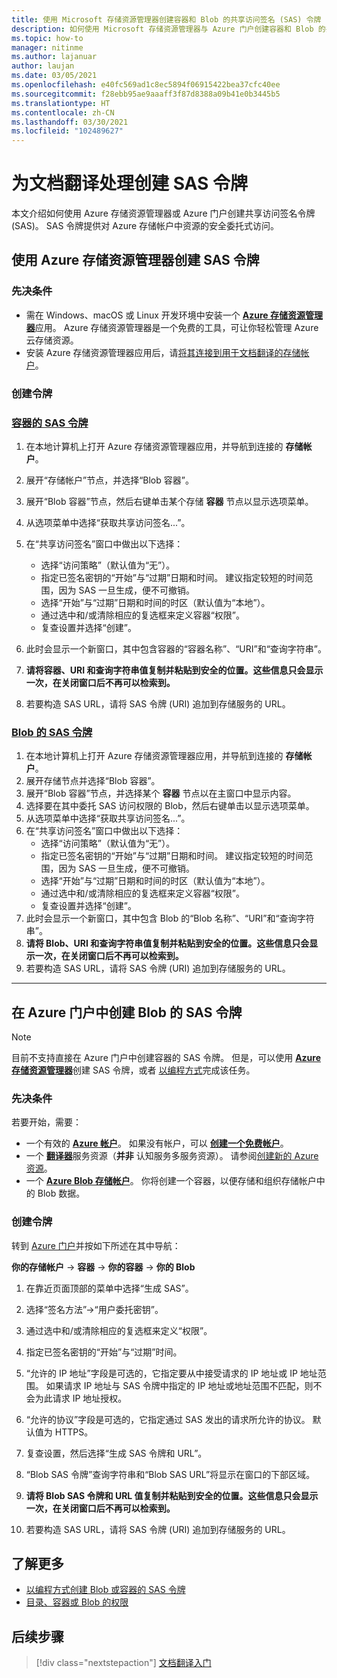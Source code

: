 ```yaml
---
title: 使用 Microsoft 存储资源管理器创建容器和 Blob 的共享访问签名 (SAS) 令牌
description: 如何使用 Microsoft 存储资源管理器与 Azure 门户创建容器和 Blob 的共享访问令牌 (SAS)
ms.topic: how-to
manager: nitinme
ms.author: lajanuar
author: laujan
ms.date: 03/05/2021
ms.openlocfilehash: e40fc569ad1c8ec5894f06915422bea37cfc40ee
ms.sourcegitcommit: f28ebb95ae9aaaff3f87d8388a09b41e0b3445b5
ms.translationtype: HT
ms.contentlocale: zh-CN
ms.lasthandoff: 03/30/2021
ms.locfileid: "102489627"
---
```

# <a name="create-sas-tokens-for-document-translation-processing"></a>为文档翻译处理创建 SAS 令牌

本文介绍如何使用 Azure 存储资源管理器或 Azure 门户创建共享访问签名令牌 (SAS)。 SAS 令牌提供对 Azure 存储帐户中资源的安全委托式访问。

## <a name="create-your-sas-tokens-with-azure-storage-explorer"></a>使用 Azure 存储资源管理器创建 SAS 令牌

### <a name="prerequisites"></a>先决条件

* 需在 Windows、macOS 或 Linux 开发环境中安装一个 [**Azure 存储资源管理器**](../../../vs-azure-tools-storage-manage-with-storage-explorer.md)应用。 Azure 存储资源管理器是一个免费的工具，可让你轻松管理 Azure 云存储资源。
* 安装 Azure 存储资源管理器应用后，请[将其连接到用于文档翻译的存储帐户](../../../vs-azure-tools-storage-manage-with-storage-explorer.md?tabs=windows#connect-to-a-storage-account-or-service)。

### <a name="create-your-tokens"></a>创建令牌

### <a name="sas-tokens-for-containers"></a>[容器的 SAS 令牌](#tab/Containers)

1. 在本地计算机上打开 Azure 存储资源管理器应用，并导航到连接的 **存储帐户**。
1. 展开“存储帐户”节点，并选择“Blob 容器”。
1. 展开“Blob 容器”节点，然后右键单击某个存储 **容器** 节点以显示选项菜单。
1. 从选项菜单中选择“获取共享访问签名...”。
1. 在“共享访问签名”窗口中做出以下选择：
    * 选择“访问策略”（默认值为“无”）。
    * 指定已签名密钥的“开始”与“过期”日期和时间。  建议指定较短的时间范围，因为 SAS 一旦生成，便不可撤销。
    * 选择“开始”与“过期”日期和时间的时区（默认值为“本地”）。
    * 通过选中和/或清除相应的复选框来定义容器“权限”。
    * 复查设置并选择“创建”。

1. 此时会显示一个新窗口，其中包含容器的“容器名称”、“URI”和“查询字符串”。    
1. **请将容器、URI 和查询字符串值复制并粘贴到安全的位置。这些信息只会显示一次，在关闭窗口后不再可以检索到。**
1. 若要构造 SAS URL，请将 SAS 令牌 (URI) 追加到存储服务的 URL。

### <a name="sas-tokens-for-blobs"></a>[Blob 的 SAS 令牌](#tab/blobs)

1. 在本地计算机上打开 Azure 存储资源管理器应用，并导航到连接的 **存储帐户**。
1. 展开存储节点并选择“Blob 容器”。
1. 展开“Blob 容器”节点，并选择某个 **容器** 节点以在主窗口中显示内容。
1. 选择要在其中委托 SAS 访问权限的 Blob，然后右键单击以显示选项菜单。
1. 从选项菜单中选择“获取共享访问签名...”。
1. 在“共享访问签名”窗口中做出以下选择：
    * 选择“访问策略”（默认值为“无”）。
    * 指定已签名密钥的“开始”与“过期”日期和时间。  建议指定较短的时间范围，因为 SAS 一旦生成，便不可撤销。
    * 选择“开始”与“过期”日期和时间的时区（默认值为“本地”）。
    * 通过选中和/或清除相应的复选框来定义容器“权限”。
    * 复查设置并选择“创建”。
1. 此时会显示一个新窗口，其中包含 Blob 的“Blob 名称”、“URI”和“查询字符串”。    
1. **请将 Blob、URI 和查询字符串值复制并粘贴到安全的位置。这些信息只会显示一次，在关闭窗口后不再可以检索到。**
1. 若要构造 SAS URL，请将 SAS 令牌 (URI) 追加到存储服务的 URL。

---

## <a name="create-sas-tokens-for-blobs-in-the-azure-portal"></a>在 Azure 门户中创建 Blob 的 SAS 令牌

> [!NOTE]
> 目前不支持直接在 Azure 门户中创建容器的 SAS 令牌。 但是，可以使用 [**Azure 存储资源管理器**](#create-your-sas-tokens-with-azure-storage-explorer)创建 SAS 令牌，或者 [以编程方式](../../../storage/blobs/sas-service-create.md)完成该任务。

<!-- markdownlint-disable MD024 -->
### <a name="prerequisites"></a>先决条件

若要开始，需要：

* 一个有效的 [**Azure 帐户**](https://azure.microsoft.com/free/cognitive-services/)。  如果没有帐户，可以 [**创建一个免费帐户**](https://azure.microsoft.com/free/)。
* 一个 [**翻译器**](https://ms.portal.azure.com/#create/Microsoft)服务资源（**并非** 认知服务多服务资源）。  请参阅[创建新的 Azure 资源](../../cognitive-services-apis-create-account.md#create-a-new-azure-cognitive-services-resource)。  
* 一个 [**Azure Blob 存储帐户**](https://ms.portal.azure.com/#create/Microsoft.StorageAccount-ARM)。 你将创建一个容器，以便存储和组织存储帐户中的 Blob 数据。

### <a name="create-your-tokens"></a>创建令牌

转到 [Azure 门户](https://ms.portal.azure.com/#home)并按如下所述在其中导航：  

 **你的存储帐户** → **容器** → **你的容器** → **你的 Blob**

1. 在靠近页面顶部的菜单中选择“生成 SAS”。

1. 选择“签名方法”→“用户委托密钥”。 

1. 通过选中和/或清除相应的复选框来定义“权限”。

1. 指定已签名密钥的“开始”与“过期”时间。 

1. “允许的 IP 地址”字段是可选的，它指定要从中接受请求的 IP 地址或 IP 地址范围。 如果请求 IP 地址与 SAS 令牌中指定的 IP 地址或地址范围不匹配，则不会为此请求 IP 地址授权。

1. “允许的协议”字段是可选的，它指定通过 SAS 发出的请求所允许的协议。 默认值为 HTTPS。

1. 复查设置，然后选择“生成 SAS 令牌和 URL”。

1. “Blob SAS 令牌”查询字符串和“Blob SAS URL”将显示在窗口的下部区域。   

1. **请将 Blob SAS 令牌和 URL 值复制并粘贴到安全的位置。这些信息只会显示一次，在关闭窗口后不再可以检索到。**

1. 若要构造 SAS URL，请将 SAS 令牌 (URI) 追加到存储服务的 URL。

## <a name="learn-more"></a>了解更多

* [以编程方式创建 Blob 或容器的 SAS 令牌](../../../storage/blobs/sas-service-create.md)
* [目录、容器或 Blob 的权限](/rest/api/storageservices/create-service-sas#permissions-for-a-directory-container-or-blob)

## <a name="next-steps"></a>后续步骤

> [!div class="nextstepaction"]
> [文档翻译入门](get-started-with-document-translation.md)
>
>